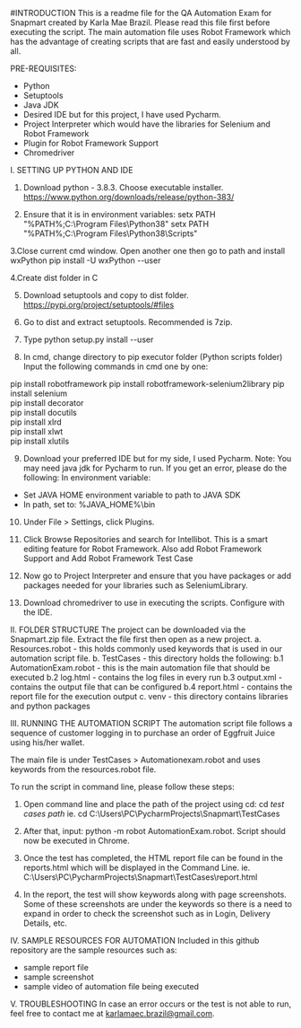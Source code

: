 #INTRODUCTION
This is a readme file for the QA Automation Exam for Snapmart created by Karla Mae Brazil. Please read this file first before executing the script.
The main automation file uses Robot Framework which has the advantage of creating scripts that are fast and easily understood by all.

PRE-REQUISITES:
- Python 
- Setuptools
- Java JDK
- Desired IDE but for this project, I have used Pycharm.
- Project Interpreter which would have the libraries for Selenium and Robot Framework
- Plugin for Robot Framework Support
- Chromedriver


I. SETTING UP PYTHON AND IDE 
1. Download python - 3.8.3. Choose executable installer.
https://www.python.org/downloads/release/python-383/

2. Ensure that it is in environment variables:
setx PATH "%PATH%;C:\Program Files\Python38"
setx PATH "%PATH%;C:\Program Files\Python38\Scripts"

3.Close current cmd window. Open another one then go to path and install wxPython
pip install -U wxPython --user

4.Create dist folder in C

5. Download setuptools and copy to dist folder.
https://pypi.org/project/setuptools/#files

6. Go to dist and extract setuptools. Recommended is 7zip.

7. Type python setup.py install --user

8. In cmd, change directory to pip executor folder (Python scripts folder)
Input the following commands in cmd one by one:

pip install robotframework
pip install robotframework-selenium2library
pip install selenium  
pip install decorator  
pip install docutils  
pip install xlrd  
pip install xlwt  
pip install xlutils

9. Download your preferred IDE but for my side, I used Pycharm.
Note: You may need java jdk for Pycharm to run. If you get an error, please do the following:
In environment variable:
- Set JAVA HOME environment variable to path to JAVA SDK
- In path, set to: %JAVA_HOME%\bin

10. Under File > Settings, click Plugins.

11. Click Browse Repositories and search for Intellibot. This is a smart editing feature for Robot Framework. Also add Robot Framework Support and Add Robot Framework Test Case

12. Now go to Project Interpreter and ensure that you have packages or add packages needed for your libraries such as SeleniumLibrary.

13. Download chromedriver to use in executing the scripts. Configure with the IDE.

II. FOLDER STRUCTURE
The project can be downloaded via the Snapmart.zip file. Extract the file first then open as a new project.
a. Resources.robot - this holds commonly used keywords that is used in our automation script file.
b. TestCases - this directory holds the following:
  b.1 AutomationExam.robot - this is the main automation file that should be executed
  b.2 log.html - contains the log files in every run
  b.3 output.xml - contains the output file that can be configured
  b.4 report.html - contains the report file for the execution output
c. venv - this directory contains libraries and python packages
  
III. RUNNING THE AUTOMATION SCRIPT
The automation script file follows a sequence of customer logging in to purchase an order of Eggfruit Juice using his/her wallet.

The main file is under TestCases > Automationexam.robot and uses keywords from the resources.robot file.

To run the script in command line, please follow these steps:
1. Open command line and place the path of the project using cd: cd *test cases path*
ie. cd C:\Users\PC\PycharmProjects\Snapmart\TestCases

2. After that, input: python -m robot AutomationExam.robot. Script should now be executed in Chrome.

3. Once the test has completed, the HTML report file can be found in the reports.html which will be displayed in the Command Line.
ie. C:\Users\PC\PycharmProjects\Snapmart\TestCases\report.html

4. In the report, the test will show keywords along with page screenshots. Some of these screenshots are under the keywords so there is a need to expand in order to check the screenshot such as in Login, Delivery Details, etc.

IV. SAMPLE RESOURCES FOR AUTOMATION 
Included in this github repository are the sample resources such as:
- sample report file
- sample screenshot
- sample video of automation file being executed

V. TROUBLESHOOTING
In case an error occurs or the test is not able to run, feel free to contact me at karlamaec.brazil@gmail.com.
